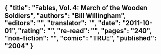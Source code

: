 {
 "title": "Fables, Vol. 4: March of the Wooden Soldiers",
 "authors": "Bill Willingham",
 "editors": "",
 "translator": "",
 "date": "2011-10-01",
 "rating": "",
 "re-read": "",
 "pages": "240",
 "non-fiction": "",
 "comic": "TRUE",
 "published": "2004"
}
---

